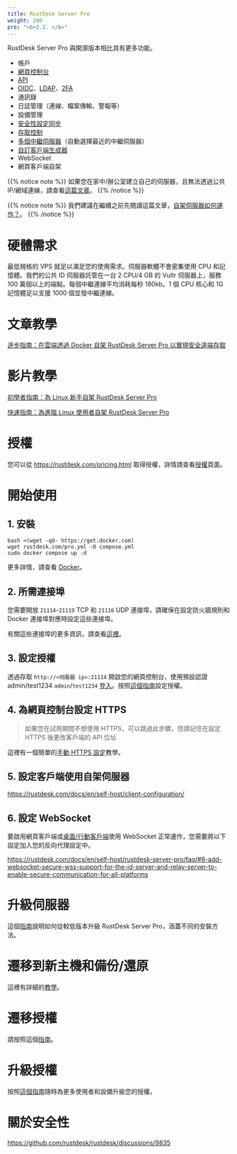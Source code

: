 ```yaml
---
title: RustDesk Server Pro
weight: 200
pre: "<b>2.2. </b>"
---
```


RustDesk Server Pro 與開源版本相比具有更多功能。

- 帳戶
- [網頁控制台](https://rustdesk.com/docs/en/self-host/rustdesk-server-pro/console/)
- [API](https://github.com/rustdesk/rustdesk/wiki/FAQ#api-of-rustdesk-server-pro)
- [OIDC](https://rustdesk.com/docs/en/self-host/rustdesk-server-pro/oidc/)、[LDAP](https://rustdesk.com/docs/en/self-host/rustdesk-server-pro/ldap/)、[2FA](https://rustdesk.com/docs/en/self-host/rustdesk-server-pro/2fa/)
- 通訊錄
- 日誌管理（連線、檔案傳輸、警報等）
- 設備管理
- [安全性設定同步](https://rustdesk.com/docs/en/self-host/rustdesk-server-pro/strategy/)
- [存取控制](https://rustdesk.com/docs/en/self-host/rustdesk-server-pro/permissions/)
- [多個中繼伺服器](https://rustdesk.com/docs/en/self-host/rustdesk-server-pro/relay/)（自動選擇最近的中繼伺服器）
- [自訂客戶端生成器](https://rustdesk.com/docs/en/self-host/client-configuration/#1-custom-client-generator-pro-only)
- WebSocket
- 網頁客戶端自架

{{% notice note %}}
如果您在家中/辦公室建立自己的伺服器，且無法透過公共 IP/網域連線，請查看[這篇文章](https://rustdesk.com/docs/en/self-host/nat-loopback-issues/)。
{{% /notice %}}

{{% notice note %}}
我們建議在繼續之前先閱讀這篇文章，[自架伺服器如何運作？](/docs/en/self-host/#how-does-self-hosted-server-work)。
{{% /notice %}}

# 硬體需求

最低規格的 VPS 就足以滿足您的使用需求。伺服器軟體不會密集使用 CPU 和記憶體。我們的公共 ID 伺服器託管在一台 2 CPU/4 GB 的 Vultr 伺服器上，服務 100 萬個以上的端點。每個中繼連線平均消耗每秒 180kb。1 個 CPU 核心和 1G 記憶體足以支援 1000 個並發中繼連線。

# 文章教學
[逐步指南：在雲端透過 Docker 自架 RustDesk Server Pro 以實現安全遠端存取](https://www.linkedin.com/pulse/step-by-step-guide-self-host-rustdesk-server-pro-cloud-montinaro-fwnmf/)

# 影片教學

[初學者指南：為 Linux 新手自架 RustDesk Server Pro](https://www.youtube.com/watch?v=MclmfYR3frk)

[快速指南：為進階 Linux 使用者自架 RustDesk Server Pro](https://youtu.be/gMKFEziajmo)


# 授權

您可以從 https://rustdesk.com/pricing.html 取得授權，詳情請查看[授權](https://rustdesk.com/docs/en/self-host/rustdesk-server-pro/license/)頁面。

# 開始使用
## 1. 安裝

```
bash <(wget -qO- https://get.docker.com)
wget rustdesk.com/pro.yml -O compose.yml
sudo docker compose up -d
```

更多詳情，請查看 [Docker](/docs/en/self-host/rustdesk-server-pro/installscript/docker/)。

## 2. 所需連接埠

您需要開放 `21114`-`21119` TCP 和 `21116` UDP 連接埠，請確保在設定防火牆規則和 Docker 連接埠對應時設定這些連接埠。

有關這些連接埠的更多資訊，請查看[這裡](/docs/en/self-host/rustdesk-server-oss/install/#ports)。

## 3. 設定授權

透過存取 `http://<伺服器 ip>:21114` 開啟您的網頁控制台，使用預設認證 admin/test1234 `admin`/`test1234` [登入](/docs/en/self-host/rustdesk-server-pro/console/#log-in)。按照[這個指南](/docs/en/self-host/rustdesk-server-pro/license/#set-license)設定授權。

## 4. 為網頁控制台設定 HTTPS

> 如果您在試用期間不想使用 HTTPS，可以跳過此步驟，但請記住在設定 HTTPS 後更改客戶端的 API 位址

這裡有一個簡單的[手動 HTTPS 設定](https://rustdesk.com/docs/en/self-host/rustdesk-server-pro/faq/#set-up-https-for-web-console-manually)教學。

## 5. 設定客戶端使用自架伺服器

https://rustdesk.com/docs/en/self-host/client-configuration/

## 6. 設定 WebSocket

要啟用網頁客戶端或[桌面/行動客戶端](/docs/en/self-host/client-configuration/advanced-settings/#allow-websocket)使用 WebSocket 正常運作，您需要將以下設定加入您的反向代理設定中。

https://rustdesk.com/docs/en/self-host/rustdesk-server-pro/faq/#8-add-websocket-secure-wss-support-for-the-id-server-and-relay-server-to-enable-secure-communication-for-all-platforms


# 升級伺服器

這個[指南](https://rustdesk.com/docs/en/self-host/rustdesk-server-pro/faq/#there-is-a-new-version-of-rustdesk-server-pro-out-how-can-i-upgrade)說明如何從較低版本升級 RustDesk Server Pro，涵蓋不同的安裝方法。

# 遷移到新主機和備份/還原

這裡有詳細的[教學](https://github.com/rustdesk/rustdesk-server-pro/discussions/184)。

# 遷移授權

請按照這個[指南](https://rustdesk.com/docs/en/self-host/rustdesk-server-pro/license/#invoices-license-retrieval-and-migration)。

# 升級授權

按照[這個指南](/docs/en/self-host/rustdesk-server-pro/license/#renewupgrade-license)隨時為更多使用者和設備升級您的授權。

# 關於安全性

https://github.com/rustdesk/rustdesk/discussions/9835